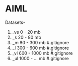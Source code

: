 # AIML


Datasets- 
1. _vs  0 - 20 mb 
2. _s	20 - 80 mb
3. _m	80 - 300 mb		#.gitignore
4. _l	300 - 600 mb		#.gitignore
5. _vl	600 - 1000 mb 		#.gitignore
6. _ul  1000 - ... mb		#.gitignore



